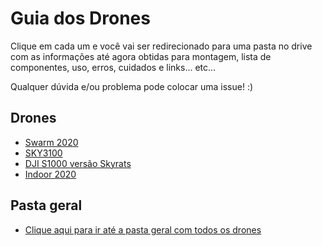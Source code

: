 # Guia dos Drones

Clique em cada um e você vai ser redirecionado para uma pasta no drive com as informações até agora obtidas para montagem, lista de componentes, uso, erros, cuidados e links... etc...

Qualquer dúvida e/ou problema pode colocar uma issue! :)

## Drones
- [Swarm 2020](https://drive.google.com/drive/u/1/folders/1uO9rtx-nAHLd2EB_zo_0djjBrfVlMSWq)
- [SKY3100](https://drive.google.com/drive/u/1/folders/1ikHMvFZUDT3TfkGuYMiD-DFG9pxxN__I)
- [DJI S1000 versão Skyrats](https://drive.google.com/drive/u/1/folders/1RyY23m-wRd6uiKQLUCr7c4_qxAbM0yAm)
- [Indoor 2020](https://drive.google.com/drive/u/1/folders/1OY4lzFDf-VMldYQ1MCvsGLOOwKmgTLkX)

## Pasta geral
- [Clique aqui para ir até a pasta geral com todos os drones](https://drive.google.com/drive/u/1/folders/1C3wj831GD5MuVZYWAZaJB8ARV-lwHUHE)
